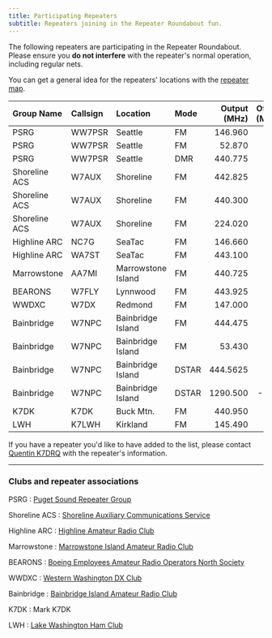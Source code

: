 ```yaml
---
title: Participating Repeaters
subtitle: Repeaters joining in the Repeater Roundabout fun.
---
```


The following repeaters are participating in the Repeater Roundabout. Please ensure you **do not interfere** with the repeater's normal operation, including regular nets.

You can get a general idea for the repeaters' locations with the [repeater map](/repeater_roundabout/map).

| Group Name    | Callsign | Location           | Mode  | Output (MHz) | Offset (MHz) | Tone (Hz) |
|:--------------|:---------|:-------------------|:------|-------------:|-------------:|----------:|
| PSRG          | WW7PSR   | Seattle            | FM    | 146.960      | -0.6         | 103.5     |
| PSRG          | WW7PSR   | Seattle            | FM    | 52.870       | -1.7         | 103.5     |
| PSRG          | WW7PSR   | Seattle            | DMR   | 440.775      | +5.0         | CC 2      |
| Shoreline ACS | W7AUX    | Shoreline          | FM    | 442.825      | +5.0         | 103.5     |
| Shoreline ACS | W7AUX    | Shoreline          | FM    | 440.300      | +5.0         | 103.5     |
| Shoreline ACS | W7AUX    | Shoreline          | FM    | 224.020      | -1.6         | 103.5     |
| Highline ARC  | NC7G     | SeaTac             | FM    | 146.660      | -0.6         | 103.5     |
| Highline ARC  | WA7ST    | SeaTac             | FM    | 443.100      | +5.0         | 103.5     |
| Marrowstone   | AA7MI    | Marrowstone Island | FM    | 440.725      | +5.0         | 114.8     |
| BEARONS       | W7FLY    | Lynnwood           | FM    | 443.925      | +5.0         | 100.0     |
| WWDXC         | W7DX     | Redmond            | FM    | 147.000      | -0.6         | 103.5     |
| Bainbridge    | W7NPC    | Bainbridge Island  | FM    | 444.475      | +5.0         | 103.5     |
| Bainbridge    | W7NPC    | Bainbridge Island  | FM    | 53.430       | -1.7         | 100.0     |
| Bainbridge    | W7NPC    | Bainbridge Island  | DSTAR | 444.5625     | +5.0         |           |
| Bainbridge    | W7NPC    | Bainbridge Island  | DSTAR | 1290.500     | -20.0        |           |
| K7DK          | K7DK     | Buck Mtn.          | FM    | 440.950      | +5.0         | 110.9     |
| LWH           | K7LWH    | Kirkland           | FM    | 145.490      | -0.6         | 103.5     |

If you have a repeater you'd like to have added to the list, please contact [Quentin K7DRQ](mailto:k7drq@psrg.org) with the repeater's information.

---

### Clubs and repeater associations

PSRG
: [Puget Sound Repeater Group](https://psrg.org)

Shoreline ACS
: [Shoreline Auxiliary Communications Service](https://sites.google.com/a/w7aux.org/shoreline-acs/)

Highline ARC
: [Highline Amateur Radio Club](https://highlinearc.org)

Marrowstone
: [Marrowstone Island Amateur Radio Club](https://www.qrz.com/db/AA7MI)

BEARONS
: [Boeing Employees Amateur Radio Operators North Society](https://w7flybearons.org/)

WWDXC
: [Western Washington DX Club](https://www.wwdxc.org)

Bainbridge
: [Bainbridge Island Amateur Radio Club](https://www.w7npc.org/)

K7DK
: Mark K7DK

LWH
: [Lake Washington Ham Club](http://www.lakewashingtonhamclub.org/)
